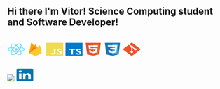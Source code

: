 ## Hi there I'm Vitor! Science Computing student and Software Developer!



<div style="display:inline_block"><br>
<img align="center" alt="Vitor-React" height="30" width="40" src="https://github.com/devicons/devicon/blob/master/icons/react/react-original.svg"> 
<img align="center" alt="Vitor-React" height="30" width="40" src="https://github.com/devicons/devicon/blob/master/icons/firebase/firebase-original.svg"> 
<img align="center" alt="Vitor-Js" height="30" width="40" src="https://raw.githubusercontent.com/devicons/devicon/master/icons/javascript/javascript-plain.svg">
<img align="center" alt="Vitor-Ts" height="30" width="40" src="https://raw.githubusercontent.com/devicons/devicon/master/icons/typescript/typescript-plain.svg">
<img align="center" alt="Vitor-HTML" height="30" width="40" src="https://raw.githubusercontent.com/devicons/devicon/master/icons/html5/html5-original.svg">
<img align="center" alt="Vitor-CSS" height="30" width="40" src="https://raw.githubusercontent.com/devicons/devicon/master/icons/css3/css3-original.svg">
<img align="center" alt="Vitor-CSS" height="30" width="40" src="https://raw.githubusercontent.com/devicons/devicon/master/icons/git/git-original.svg">

</div>

##

<div> 
  <a href="https://www.linkedin.com/in/vitor-guilherme-56992817a/"><img src="https://img.shields.io/badge/LinkedIn-0077B5?style=for-the-badge&logo=linkedin&logoColor=white"></a>
  <a href = "mailto:vitor.gsa@outlook.com.com" ><img src="https://github.com/devicons/devicon/blob/master/icons/linkedin/linkedin-original.svg" height="30" width="40" target="_blank"></a>
</div>


